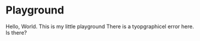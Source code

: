 # Playground
Hello, World. This is my little playground
There is a tyopgraphicel error here. Is there?
